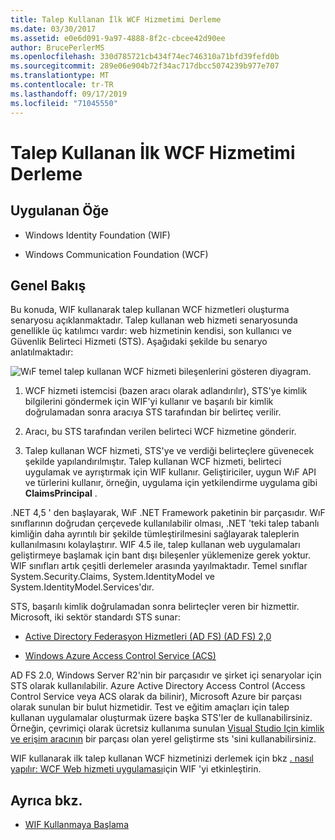 ```yaml
---
title: Talep Kullanan İlk WCF Hizmetimi Derleme
ms.date: 03/30/2017
ms.assetid: e0e6d091-9a97-4888-8f2c-cbcee42d90ee
author: BrucePerlerMS
ms.openlocfilehash: 330d785721cb434f74ec746310a71bfd39fefd0b
ms.sourcegitcommit: 289e06e904b72f34ac717dbcc5074239b977e707
ms.translationtype: MT
ms.contentlocale: tr-TR
ms.lasthandoff: 09/17/2019
ms.locfileid: "71045550"
---
```

# <a name="building-my-first-claims-aware-wcf-service"></a>Talep Kullanan İlk WCF Hizmetimi Derleme
## <a name="applies-to"></a>Uygulanan Öğe  
  
- Windows Identity Foundation (WIF)  
  
- Windows Communication Foundation (WCF)  
  
## <a name="overview"></a>Genel Bakış  
 Bu konuda, WIF kullanarak talep kullanan WCF hizmetleri oluşturma senaryosu açıklanmaktadır. Talep kullanan web hizmeti senaryosunda genellikle üç katılımcı vardır: web hizmetinin kendisi, son kullanıcı ve Güvenlik Belirteci Hizmeti (STS). Aşağıdaki şekilde bu senaryo anlatılmaktadır:  
  
 ![WıF temel talep kullanan WCF hizmeti bileşenlerini gösteren diyagram.](./media/building-my-first-claims-aware-wcf-service/windows-identify-foundation-basic-claims-aware-windows-communication-foundation-service.gif)  
  
1. WCF hizmeti istemcisi (bazen aracı olarak adlandırılır), STS'ye kimlik bilgilerini göndermek için WIF'yi kullanır ve başarılı bir kimlik doğrulamadan sonra aracıya STS tarafından bir belirteç verilir.  
  
2. Aracı, bu STS tarafından verilen belirteci WCF hizmetine gönderir.  
  
3. Talep kullanan WCF hizmeti, STS'ye ve verdiği belirteçlere güvenecek şekilde yapılandırılmıştır. Talep kullanan WCF hizmeti, belirteci uygulamak ve ayrıştırmak için WIF kullanır. Geliştiriciler, uygun WıF API ve türlerini kullanır, örneğin, uygulama için yetkilendirme uygulama gibi **ClaimsPrincipal** .  
  
 .NET 4,5 ' den başlayarak, WıF .NET Framework paketinin bir parçasıdır. WıF sınıflarının doğrudan çerçevede kullanılabilir olması, .NET 'teki talep tabanlı kimliğin daha ayrıntılı bir şekilde tümleştirilmesini sağlayarak taleplerin kullanılmasını kolaylaştırır. WIF 4.5 ile, talep kullanan web uygulamaları geliştirmeye başlamak için bant dışı bileşenler yüklemenize gerek yoktur. WIF sınıfları artık çeşitli derlemeler arasında yayılmaktadır. Temel sınıflar System.Security.Claims, System.IdentityModel ve System.IdentityModel.Services'dır.  
  
 STS, başarılı kimlik doğrulamadan sonra belirteçler veren bir hizmettir. Microsoft, iki sektör standardı STS sunar:  
  
- [Active Directory Federasyon Hizmetleri (AD FS) (AD FS) 2,0](https://go.microsoft.com/fwlink/?LinkID=247516)
  
- [Windows Azure Access Control Service (ACS)](https://docs.microsoft.com/previous-versions/azure/azure-services/hh147631(v=azure.100))
  
 AD FS 2.0, Windows Server R2'nin bir parçasıdır ve şirket içi senaryolar için STS olarak kullanılabilir. Azure Active Directory Access Control (Access Control Service veya ACS olarak da bilinir), Microsoft Azure bir parçası olarak sunulan bir bulut hizmetidir. Test ve eğitim amaçları için talep kullanan uygulamalar oluşturmak üzere başka STS'ler de kullanabilirsiniz. Örneğin, çevrimiçi olarak ücretsiz kullanıma sunulan [Visual Studio Için kimlik ve erişim aracının](https://go.microsoft.com/fwlink/?LinkID=245849) bir parçası olan yerel geliştirme sts 'sini kullanabilirsiniz.  
  
 WIF kullanarak ilk talep kullanan WCF hizmetinizi derlemek için bkz [. nasıl yapılır: WCF Web hizmeti uygulaması](how-to-enable-wif-for-a-wcf-web-service-application.md)için WIF 'yi etkinleştirin.
  
## <a name="see-also"></a>Ayrıca bkz.

- [WIF Kullanmaya Başlama](getting-started-with-wif.md)
